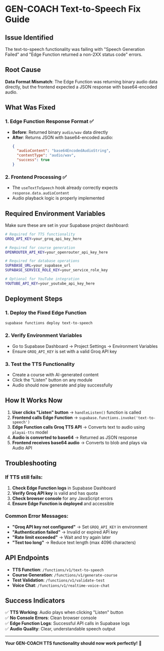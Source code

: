 # GEN-COACH Text-to-Speech Fix Guide

## **Issue Identified**
The text-to-speech functionality was failing with "Speech Generation Failed" and "Edge Function returned a non-2XX status code" errors.

## **Root Cause**
**Data Format Mismatch**: The Edge Function was returning binary audio data directly, but the frontend expected a JSON response with base64-encoded audio.

## **What Was Fixed**

### 1. **Edge Function Response Format** ✅
- **Before**: Returned binary `audio/wav` data directly
- **After**: Returns JSON with base64-encoded audio:
  ```json
  {
    "audioContent": "base64EncodedAudioString",
    "contentType": "audio/wav",
    "success": true
  }
  ```

### 2. **Frontend Processing** ✅
- The `useTextToSpeech` hook already correctly expects `response.data.audioContent`
- Audio playback logic is properly implemented

## **Required Environment Variables**

Make sure these are set in your Supabase project dashboard:

```bash
# Required for TTS functionality
GROQ_API_KEY=your_groq_api_key_here

# Required for course generation
OPENROUTER_API_KEY=your_openrouter_api_key_here

# Required for database operations
SUPABASE_URL=your_supabase_url
SUPABASE_SERVICE_ROLE_KEY=your_service_role_key

# Optional for YouTube integration
YOUTUBE_API_KEY=your_youtube_api_key_here
```

## **Deployment Steps**

### 1. **Deploy the Fixed Edge Function**
```bash
supabase functions deploy text-to-speech
```

### 2. **Verify Environment Variables**
- Go to Supabase Dashboard → Project Settings → Environment Variables
- Ensure `GROQ_API_KEY` is set with a valid Groq API key

### 3. **Test the TTS Functionality**
- Create a course with AI-generated content
- Click the "Listen" button on any module
- Audio should now generate and play successfully

## **How It Works Now**

1. **User clicks "Listen" button** → `handleListen()` function is called
2. **Frontend calls Edge Function** → `supabase.functions.invoke('text-to-speech')`
3. **Edge Function calls Groq TTS API** → Converts text to audio using `playai-tts` model
4. **Audio is converted to base64** → Returned as JSON response
5. **Frontend receives base64 audio** → Converts to blob and plays via Audio API

## **Troubleshooting**

### If TTS still fails:

1. **Check Edge Function logs** in Supabase Dashboard
2. **Verify Groq API key** is valid and has quota
3. **Check browser console** for any JavaScript errors
4. **Ensure Edge Function is deployed** and accessible

### Common Error Messages:

- **"Groq API key not configured"** → Set `GROQ_API_KEY` in environment
- **"Authentication failed"** → Invalid or expired API key
- **"Rate limit exceeded"** → Wait and try again later
- **"Text too long"** → Reduce text length (max 4096 characters)

## **API Endpoints**

- **TTS Function**: `/functions/v1/text-to-speech`
- **Course Generation**: `/functions/v1/generate-course`
- **Test Validation**: `/functions/v1/validate-test`
- **Voice Chat**: `/functions/v1/realtime-voice-chat`

## **Success Indicators**

✅ **TTS Working**: Audio plays when clicking "Listen" button  
✅ **No Console Errors**: Clean browser console  
✅ **Edge Function Logs**: Successful API calls in Supabase logs  
✅ **Audio Quality**: Clear, understandable speech output  

---

**Your GEN-COACH TTS functionality should now work perfectly!** 🎉
